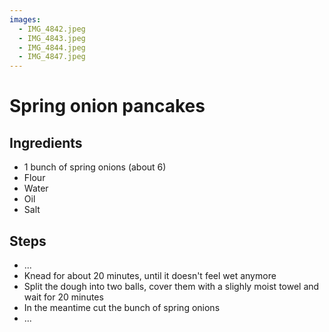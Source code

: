 ```yaml
---
images:
  - IMG_4842.jpeg
  - IMG_4843.jpeg
  - IMG_4844.jpeg
  - IMG_4847.jpeg
---
```


# Spring onion pancakes

## Ingredients

- 1 bunch of spring onions (about 6)
- Flour
- Water
- Oil
- Salt

## Steps

- ...
- Knead for about 20 minutes, until it doesn't feel wet anymore
- Split the dough into two balls, cover them with a slighly moist towel and wait for 20 minutes
- In the meantime cut the bunch of spring onions
- ...
